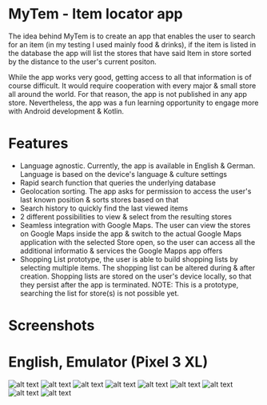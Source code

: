 # MyTem - Item locator app

The idea behind MyTem is to create an app that enables the user to search for an item (in my testing I used mainly food & drinks), if the item is listed in the database
the app will list the stores that have said Item in store sorted by the distance to the user's current positon.

While the app works very good, getting access to all that information is of course difficult. It would require cooperation with every major & small store all around the 
world. For that reason, the app is not published in any app store.
Nevertheless, the app was a fun learning opportunity to engage more with Android development & Kotlin.

# Features
- Language agnostic. Currently, the app is available in English & German. Language is based on the device's language & culture settings
- Rapid search function that queries the underlying database
- Geolocation sorting. The app asks for permission to access the user's last known position & sorts stores based on that
- Search history to quickly find the last viewed items
- 2 different possibilities to view & select from the resulting stores
- Seamless integration with Google Maps. The user can view the stores on Google Maps inside the app & switch to the actual Google Maps application with the selected
  Store open, so the user can access all the additional informatio & services the Google Mapps app offers
- Shopping List prototype, the user is able to build shopping lists by selecting multiple items. The shopping list can be altered during & after creation.
  Shopping lists are stored on the user's device locally, so that they persist after the app is terminated.
  NOTE: This is a prototype, searching the list for store(s) is not possible yet.
  
  
# Screenshots
# English, Emulator (Pixel 3 XL)

![alt text](https://github.com/LifeIsGoodMI/MyTem/blob/master/Screenshots/English_Emulator/Screenshot_1626888296.png)
![alt text](https://github.com/LifeIsGoodMI/MyTem/blob/master/Screenshots/English_Emulator/Screenshot_1626888306.png)
![alt text](https://github.com/LifeIsGoodMI/MyTem/blob/master/Screenshots/English_Emulator/Screenshot_1626888313.png)
![alt text](https://github.com/LifeIsGoodMI/MyTem/blob/master/Screenshots/English_Emulator/Screenshot_1626888328.png)
![alt text](https://github.com/LifeIsGoodMI/MyTem/blob/master/Screenshots/English_Emulator/Screenshot_1626888344.png)
![alt text](https://github.com/LifeIsGoodMI/MyTem/blob/master/Screenshots/English_Emulator/Screenshot_1626888355.png)
![alt text](https://github.com/LifeIsGoodMI/MyTem/blob/master/Screenshots/English_Emulator/Screenshot_1626888368.png)
![alt text](https://github.com/LifeIsGoodMI/MyTem/blob/master/Screenshots/English_Emulator/Screenshot_1626888395.png)
![alt text](https://github.com/LifeIsGoodMI/MyTem/blob/master/Screenshots/English_Emulator/Screenshot_1626888401.png)


<!--- 
# German, Physical Device (Samsung Galaxy S10+)

![alt text](https://github.com/LifeIsGoodMI/MyTem/blob/master/Screenshots/German_PhysicalDevice/Screenshot_20210721-190521_MyTem.jpg)
![alt text](https://github.com/LifeIsGoodMI/MyTem/blob/master/Screenshots/German_PhysicalDevice/Screenshot_20210721-190526_MyTem.jpg)
![alt text](https://github.com/LifeIsGoodMI/MyTem/blob/master/Screenshots/German_PhysicalDevice/Screenshot_20210721-190532_MyTem.jpg)
![alt text](https://github.com/LifeIsGoodMI/MyTem/blob/master/Screenshots/German_PhysicalDevice/Screenshot_20210721-190617_MyTem.jpg)
![alt text](https://github.com/LifeIsGoodMI/MyTem/blob/master/Screenshots/German_PhysicalDevice/Screenshot_20210721-190628_MyTem.jpg)
![alt text](https://github.com/LifeIsGoodMI/MyTem/blob/master/Screenshots/German_PhysicalDevice/Screenshot_20210721-190740_MyTem.jpg)
![alt text](https://github.com/LifeIsGoodMI/MyTem/blob/master/Screenshots/German_PhysicalDevice/Screenshot_20210721-190755_MyTem.jpg)
--->
